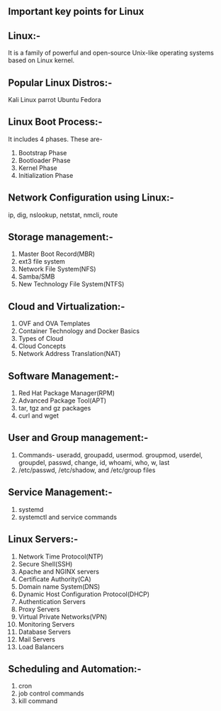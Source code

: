 Important key points for Linux
------------------------------
## Linux:-
It is a family of powerful and open-source Unix-like operating systems based on Linux kernel.

## Popular Linux Distros:-
Kali Linux
parrot
Ubuntu
Fedora

## Linux Boot Process:-
It includes 4 phases. These are-
1. Bootstrap Phase
2. Bootloader Phase
3. Kernel Phase
4. Initialization Phase


## Network Configuration using Linux:-
ip, dig, nslookup, netstat, nmcli, route

## Storage management:-
1. Master Boot Record(MBR)
2. ext3 file system
3. Network File System(NFS)
4. Samba/SMB
5. New Technology File System(NTFS)

## Cloud and Virtualization:-
1. OVF and OVA Templates
2. Container Technology and Docker Basics
3. Types of Cloud
4. Cloud Concepts
5. Network Address Translation(NAT)

## Software Management:-
1. Red Hat Package Manager(RPM)
2. Advanced Package Tool(APT)
3. tar, tgz and gz packages
4. curl and wget

## User and Group management:-
1. Commands- useradd, groupadd, usermod. groupmod, userdel, groupdel, passwd, change, id, whoami, who, w, last
2. /etc/passwd, /etc/shadow, and /etc/group files

## Service  Management:-
1. systemd
2. systemctl and service commands


## Linux Servers:-
1. Network Time Protocol(NTP)
2. Secure Shell(SSH)
3. Apache and NGINX servers
4. Certificate Authority(CA)
5. Domain name System(DNS)
6. Dynamic Host Configuration Protocol(DHCP)
7. Authentication Servers
8. Proxy Servers
9. Virtual Private Networks(VPN)
10. Monitoring Servers
11. Database Servers
12. Mail Servers
13. Load Balancers

## Scheduling and Automation:-
1. cron
2. job control commands
3. kill command


